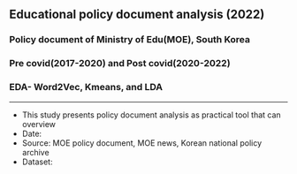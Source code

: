 ## Educational policy document analysis (2022)

### Policy document of Ministry of Edu(MOE), South Korea
### Pre covid(2017-2020) and Post covid(2020-2022)
### EDA- Word2Vec, Kmeans, and LDA

---

- This study presents policy document analysis as practical tool that can overview 
- Date:
- Source: MOE policy document, MOE news, Korean national policy archive
- Dataset: 
